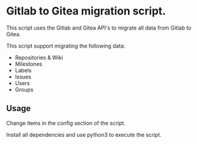 # Gitlab to Gitea migration script.

This script uses the Gitlab and Gitea API's to migrate all data from
Gitlab to Gitea.

This script support migrating the following data:
 - Repositories & Wiki
 - Milestones
 - Labels
 - Issues
 - Users
 - Groups

## Usage
Change items in the config section of the script.

Install all dependencies and use python3 to execute the script.
